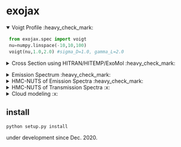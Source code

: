# exojax

<details open><summary>Voigt Profile :heavy_check_mark: </summary>

```python
 from exojax.spec import voigt
 nu=numpy.linspace(-10,10,100)
 voigt(nu,1.0,2.0) #sigma_D=1.0, gamma_L=2.0
```

</details>

<details><summary>Cross Section using HITRAN/HITEMP/ExoMol :heavy_check_mark: </summary>
 
```python
 from exojax.spec import AutoXS
 nus=numpy.linspace(1900.0,2300.0,40000,dtype=numpy.float64) #wavenumber (cm-1)
 autoxs=AutoXS(nus,"ExoMol","CO") #using ExoMol CO (12C-16O). HITRAN and HITEMP are also supported.  
 xsv=autoxs.xsection(1000.0,1.0) #cross section for 1000K, 1bar (cm2)
```

 <img src="https://user-images.githubusercontent.com/15956904/111430765-2eedf180-873e-11eb-9740-9e1a313d590c.png" Titie="exojax auto cross section" Width=850px> </details>

<details><summary>Emission Spectrum :heavy_check_mark: </summary>

```python
 from exojax.spec import AutoRT
 nus=numpy.linspace(1900.0,2300.0,40000,dtype=numpy.float64) #wavenumber (cm-1)
 Parr=numpy.logspace(-8,2,100) #100 pressure layers (10**-8 to 100 bar)
 Tarr = 1500.*(Parr/Parr[-1])**0.02    #some T-P profile
 autort=AutoRT(nus,1.e5,Tarr,Parr)     #g=1.e5 cm/s2
 autort.addmol("HITRAN","CO",0.01)     #mmr=0.01
 F=autort.rtrun()
```

 <img src="https://user-images.githubusercontent.com/15956904/111872047-a76be100-89d0-11eb-8c09-3b4b84b40a86.png" Titie="exojax auto \emission spectrum" Width=850px> 

</details>

<details><summary>HMC-NUTS of Emission Spectra :heavy_check_mark: </summary>
<img src="https://github.com/HajimeKawahara/exojax/blob/develop/documents/exojax.png" Titie="exojax" Width=850px>
</details>

<details><summary>HMC-NUTS of Transmission Spectra :x: </summary>Not supported yet. </details>

<details><summary>Cloud modeling :x: </summary> Not supported yet. </details>



## install

```
python setup.py install
```

under development since Dec. 2020.
